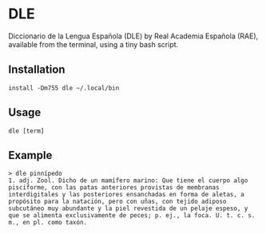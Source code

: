 # DLE
Diccionario de la Lengua Española (DLE) by Real Academia Española (RAE), available from the terminal, using a tiny bash script.

## Installation

```install -Dm755 dle ~/.local/bin```

## Usage

```dle [term]```

## Example

```
> dle pinnípedo
1. adj. Zool. Dicho de un mamífero marino: Que tiene el cuerpo algo pisciforme, con las patas anteriores provistas de membranas interdigitales y las posteriores ensanchadas en forma de aletas, a propósito para la natación, pero con uñas, con tejido adiposo subcutáneo muy abundante y la piel revestida de un pelaje espeso, y que se alimenta exclusivamente de peces; p. ej., la foca. U. t. c. s. m., en pl. como taxón.
```
